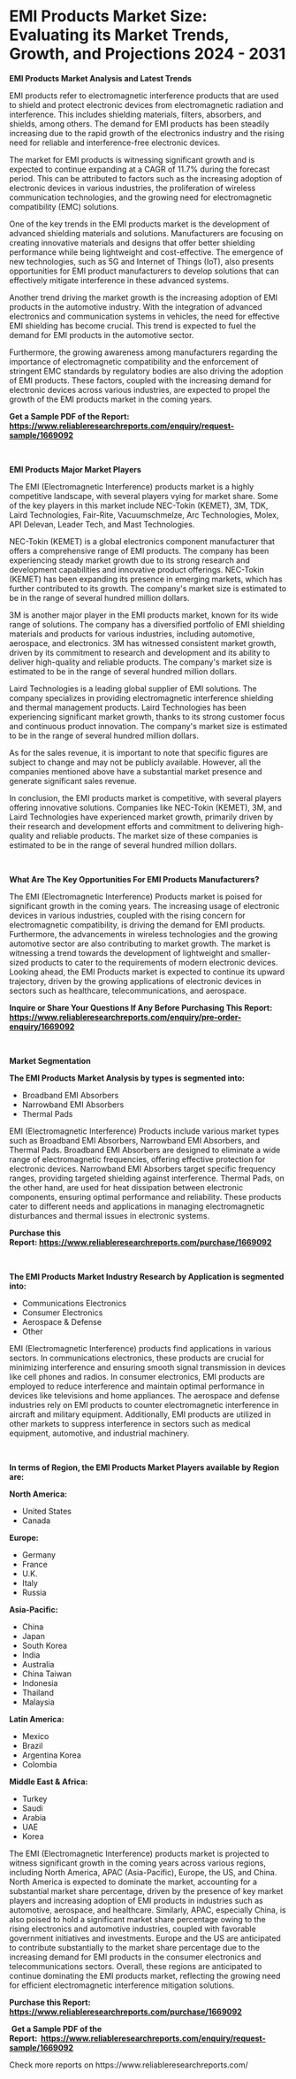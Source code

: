 <p><h1>EMI Products Market Size: Evaluating its Market Trends, Growth, and Projections 2024 - 2031</h1></p><p><strong>EMI Products Market Analysis and Latest Trends</strong></p>
<p><p>EMI products refer to electromagnetic interference products that are used to shield and protect electronic devices from electromagnetic radiation and interference. This includes shielding materials, filters, absorbers, and shields, among others. The demand for EMI products has been steadily increasing due to the rapid growth of the electronics industry and the rising need for reliable and interference-free electronic devices.</p><p>The market for EMI products is witnessing significant growth and is expected to continue expanding at a CAGR of 11.7% during the forecast period. This can be attributed to factors such as the increasing adoption of electronic devices in various industries, the proliferation of wireless communication technologies, and the growing need for electromagnetic compatibility (EMC) solutions.</p><p>One of the key trends in the EMI products market is the development of advanced shielding materials and solutions. Manufacturers are focusing on creating innovative materials and designs that offer better shielding performance while being lightweight and cost-effective. The emergence of new technologies, such as 5G and Internet of Things (IoT), also presents opportunities for EMI product manufacturers to develop solutions that can effectively mitigate interference in these advanced systems.</p><p>Another trend driving the market growth is the increasing adoption of EMI products in the automotive industry. With the integration of advanced electronics and communication systems in vehicles, the need for effective EMI shielding has become crucial. This trend is expected to fuel the demand for EMI products in the automotive sector.</p><p>Furthermore, the growing awareness among manufacturers regarding the importance of electromagnetic compatibility and the enforcement of stringent EMC standards by regulatory bodies are also driving the adoption of EMI products. These factors, coupled with the increasing demand for electronic devices across various industries, are expected to propel the growth of the EMI products market in the coming years.</p></p>
<p><strong>Get a Sample PDF of the Report:&nbsp; <a href="https://www.reliableresearchreports.com/enquiry/request-sample/1669092">https://www.reliableresearchreports.com/enquiry/request-sample/1669092</a></strong></p>
<p>&nbsp;</p>
<p><strong>EMI Products Major Market Players</strong></p>
<p><p>The EMI (Electromagnetic Interference) products market is a highly competitive landscape, with several players vying for market share. Some of the key players in this market include NEC-Tokin (KEMET), 3M, TDK, Laird Technologies, Fair-Rite, Vacuumschmelze, Arc Technologies, Molex, API Delevan, Leader Tech, and Mast Technologies.</p><p>NEC-Tokin (KEMET) is a global electronics component manufacturer that offers a comprehensive range of EMI products. The company has been experiencing steady market growth due to its strong research and development capabilities and innovative product offerings. NEC-Tokin (KEMET) has been expanding its presence in emerging markets, which has further contributed to its growth. The company's market size is estimated to be in the range of several hundred million dollars.</p><p>3M is another major player in the EMI products market, known for its wide range of solutions. The company has a diversified portfolio of EMI shielding materials and products for various industries, including automotive, aerospace, and electronics. 3M has witnessed consistent market growth, driven by its commitment to research and development and its ability to deliver high-quality and reliable products. The company's market size is estimated to be in the range of several hundred million dollars.</p><p>Laird Technologies is a leading global supplier of EMI solutions. The company specializes in providing electromagnetic interference shielding and thermal management products. Laird Technologies has been experiencing significant market growth, thanks to its strong customer focus and continuous product innovation. The company's market size is estimated to be in the range of several hundred million dollars.</p><p>As for the sales revenue, it is important to note that specific figures are subject to change and may not be publicly available. However, all the companies mentioned above have a substantial market presence and generate significant sales revenue.</p><p>In conclusion, the EMI products market is competitive, with several players offering innovative solutions. Companies like NEC-Tokin (KEMET), 3M, and Laird Technologies have experienced market growth, primarily driven by their research and development efforts and commitment to delivering high-quality and reliable products. The market size of these companies is estimated to be in the range of several hundred million dollars.</p></p>
<p>&nbsp;</p>
<p><strong>What Are The Key Opportunities For EMI Products Manufacturers?</strong></p>
<p><p>The EMI (Electromagnetic Interference) Products market is poised for significant growth in the coming years. The increasing usage of electronic devices in various industries, coupled with the rising concern for electromagnetic compatibility, is driving the demand for EMI products. Furthermore, the advancements in wireless technologies and the growing automotive sector are also contributing to market growth. The market is witnessing a trend towards the development of lightweight and smaller-sized products to cater to the requirements of modern electronic devices. Looking ahead, the EMI Products market is expected to continue its upward trajectory, driven by the growing applications of electronic devices in sectors such as healthcare, telecommunications, and aerospace.</p></p>
<p><strong>Inquire or Share Your Questions If Any Before Purchasing This Report: <a href="https://www.reliableresearchreports.com/enquiry/pre-order-enquiry/1669092">https://www.reliableresearchreports.com/enquiry/pre-order-enquiry/1669092</a></strong></p>
<p>&nbsp;</p>
<p><strong>Market Segmentation</strong></p>
<p><strong>The EMI Products Market Analysis by types is segmented into:</strong></p>
<p><ul><li>Broadband EMI Absorbers</li><li>Narrowband EMI Absorbers</li><li>Thermal Pads</li></ul></p>
<p><p>EMI (Electromagnetic Interference) Products include various market types such as Broadband EMI Absorbers, Narrowband EMI Absorbers, and Thermal Pads. Broadband EMI Absorbers are designed to eliminate a wide range of electromagnetic frequencies, offering effective protection for electronic devices. Narrowband EMI Absorbers target specific frequency ranges, providing targeted shielding against interference. Thermal Pads, on the other hand, are used for heat dissipation between electronic components, ensuring optimal performance and reliability. These products cater to different needs and applications in managing electromagnetic disturbances and thermal issues in electronic systems.</p></p>
<p><strong>Purchase this Report:&nbsp;<a href="https://www.reliableresearchreports.com/purchase/1669092">https://www.reliableresearchreports.com/purchase/1669092</a></strong></p>
<p>&nbsp;</p>
<p><strong>The EMI Products Market Industry Research by Application is segmented into:</strong></p>
<p><ul><li>Communications Electronics</li><li>Consumer Electronics</li><li>Aerospace & Defense</li><li>Other</li></ul></p>
<p><p>EMI (Electromagnetic Interference) products find applications in various sectors. In communications electronics, these products are crucial for minimizing interference and ensuring smooth signal transmission in devices like cell phones and radios. In consumer electronics, EMI products are employed to reduce interference and maintain optimal performance in devices like televisions and home appliances. The aerospace and defense industries rely on EMI products to counter electromagnetic interference in aircraft and military equipment. Additionally, EMI products are utilized in other markets to suppress interference in sectors such as medical equipment, automotive, and industrial machinery.</p></p>
<p>&nbsp;</p>
<p><strong>In terms of Region, the EMI Products Market Players available by Region are:</strong></p>
<p>
    <p> <strong> North America: </strong>
        <ul>
            <li>United States</li>
            <li>Canada</li>
        </ul>
        </p> 
    <p> <strong> Europe: </strong>
        <ul>
            <li>Germany</li>
            <li>France</li>
            <li>U.K.</li>
            <li>Italy</li>
            <li>Russia</li>
        </ul>
        </p> 
    <p> <strong> Asia-Pacific: </strong>
        <ul>
            <li>China</li>
            <li>Japan</li>
            <li>South Korea</li>
            <li>India</li>
            <li>Australia</li>
            <li>China Taiwan</li>
            <li>Indonesia</li>
            <li>Thailand</li>
            <li>Malaysia</li>
        </ul>
        </p> 
    <p> <strong> Latin America: </strong>
        <ul>
            <li>Mexico</li>
            <li>Brazil</li>
            <li>Argentina Korea</li>
            <li>Colombia</li>
        </ul>
        </p> 
    <p> <strong> Middle East & Africa: </strong>
        <ul>
            <li>Turkey</li>
            <li>Saudi</li>
            <li>Arabia</li>
            <li>UAE</li>
            <li>Korea</li>
        </ul>
    </p>
    </p>
<p><p>The EMI (Electromagnetic Interference) products market is projected to witness significant growth in the coming years across various regions, including North America, APAC (Asia-Pacific), Europe, the US, and China. North America is expected to dominate the market, accounting for a substantial market share percentage, driven by the presence of key market players and increasing adoption of EMI products in industries such as automotive, aerospace, and healthcare. Similarly, APAC, especially China, is also poised to hold a significant market share percentage owing to the rising electronics and automotive industries, coupled with favorable government initiatives and investments. Europe and the US are anticipated to contribute substantially to the market share percentage due to the increasing demand for EMI products in the consumer electronics and telecommunications sectors. Overall, these regions are anticipated to continue dominating the EMI products market, reflecting the growing need for efficient electromagnetic interference mitigation solutions.</p></p>
<p><strong>Purchase this Report: <a href="https://www.reliableresearchreports.com/purchase/1669092">https://www.reliableresearchreports.com/purchase/1669092</a></strong></p>
<p>&nbsp;<strong>Get a Sample PDF of the Report:&nbsp;&nbsp;<a href="https://www.reliableresearchreports.com/enquiry/request-sample/1669092">https://www.reliableresearchreports.com/enquiry/request-sample/1669092</a></strong></p>
<p><strong></strong></p>
<p>Check more reports on https://www.reliableresearchreports.com/</p>